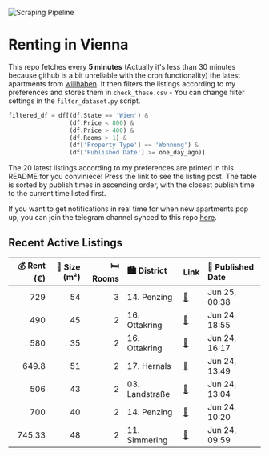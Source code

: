 ![Scraping Pipeline](https://github.com/AthomsG/renting-in-vienna/actions/workflows/run_pipeline.yml/badge.svg)


# Renting in Vienna

This repo fetches every **5 minutes** (Actually it's less than 30 minutes because github is a bit unreliable with the cron functionality) the latest apartments from [willhaben](https://www.willhaben.at/).
It then filters the listings according to my preferences and stores them in `check_these.csv` - You can change filter settings in the `filter_dataset.py` script.

```python
filtered_df = df[(df.State == 'Wien') & 
                 (df.Price < 800) &
                 (df.Price > 400) &
                 (df.Rooms > 1) &
                 (df['Property Type'] == 'Wohnung') &
                 (df['Published Date'] >= one_day_ago)]
```

The 20 latest listings according to my preferences are printed in this README for you conviniece! Press the link to see the listing post.
The table is sorted by publish times in ascending order, with the closest publish time to the current time listed first.

If you want to get notifications in real time for when new apartments pop up, you can join the telegram channel synced to this repo [here](https://t.me/+1HPAYOf5BSsyNTlk).

## Recent Active Listings

|   💰 Rent (€) |   📏 Size (m²) |   🛏️ Rooms | 🏙️ District    | Link                                                                                                                                                                                                             | 📅 Published Date   |
|-------------:|--------------:|-----------:|:---------------|:-----------------------------------------------------------------------------------------------------------------------------------------------------------------------------------------------------------------|:-------------------|
|       729    |            54 |          3 | 14. Penzing    | [🔗](https://www.willhaben.at/iad/immobilien/d/mietwohnungen/wien/wien-1140-penzing/bitte-den-text-f%C3%BCr-einen-besichtigungstermin-lesen-%28siehe-weiter-unten%29-1233175223/)                                 | Jun 25, 00:38      |
|       490    |            45 |          2 | 16. Ottakring  | [🔗](https://www.willhaben.at/iad/immobilien/d/mietwohnungen/wien/wien-1160-ottakring/2-zimmer-gemeindewohnung-%2845-m%C2%B2%29-%7C-direktvergabe-nur-mit-vormerkschein-vor-31.05.25-1215666961/)                 | Jun 24, 18:55      |
|       580    |            35 |          2 | 16. Ottakring  | [🔗](https://www.willhaben.at/iad/immobilien/d/mietwohnungen/wien/wien-1160-ottakring/sommerwohnung-f%C3%BCr-den-august-1209535151/)                                                                              | Jun 24, 16:17      |
|       649.8  |            51 |          2 | 17. Hernals    | [🔗](https://www.willhaben.at/iad/immobilien/d/mietwohnungen/wien/wien-1170-hernals/top-dachgeschoss-am-dornerplatz-1957868661/)                                                                                  | Jun 24, 13:49      |
|       506    |            43 |          2 | 03. Landstraße | [🔗](https://www.willhaben.at/iad/immobilien/d/mietwohnungen/wien/wien-1030-landstra%C3%9Fe/%28reserviert%29-gemeindewohnung-im-3.-bezirk-mit-vormerkschein-1067587977/)                                          | Jun 24, 13:04      |
|       700    |            40 |          2 | 14. Penzing    | [🔗](https://www.willhaben.at/iad/immobilien/d/mietwohnungen/wien/wien-1140-penzing/sanierter-neubau-2-zimmer-mit-einbauk%C3%BCche-n%C3%A4he-ameisbr%C3%BCcke-hiezing-u4-keine-abl%C3%B6se-%21%21%21-1453069059/) | Jun 24, 10:20      |
|       745.33 |            48 |          2 | 11. Simmering  | [🔗](https://www.willhaben.at/iad/immobilien/d/mietwohnungen/wien/wien-1110-simmering/balkonwohnung-in-n%C3%A4he-des-flughafens%21-1839962784/)                                                                   | Jun 24, 09:59      |
